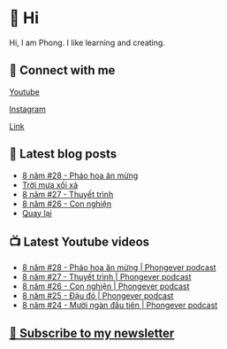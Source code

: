 # 👋 Hi

Hi, I am Phong. I like learning and creating.

## 🔗 Connect with me
[Youtube](https://www.youtube.com/channel/UCXykqt3V2-9bYXKWZRcH0rA "Youtube")

[Instagram](https://www.instagram.com/phongever "Instagram")

[Link](https://beacons.ai/phongever "Link")

## 📝 Latest blog posts

<!-- BLOG-POST-LIST:START -->
- [8 năm #28 - Pháo hoa ăn mừng](https://phongever.substack.com/p/8-nam-28-phao-hoa-an-mung)
- [Trời mưa xối xả](https://phongever.substack.com/p/troi-mua-xoi-xa)
- [8 năm #27 - Thuyết trình](https://phongever.substack.com/p/8-nam-27-thuyet-trinh)
- [8 năm #26 - Con nghiện](https://phongever.substack.com/p/8-nam-26-con-nghien)
- [Quay lại](https://phongever.substack.com/p/quay-lai)
<!-- BLOG-POST-LIST:END -->

## 📺 Latest Youtube videos

<!-- YOUTUBE-VIDEO-LIST:START -->
- [8 năm #28 - Pháo hoa ăn mừng | Phongever podcast](https://www.youtube.com/watch?v=etSw-3P9Bo0)
- [8 năm #27 - Thuyết trình | Phongever podcast](https://www.youtube.com/watch?v=0kOgWZPGEpg)
- [8 năm #26 - Con nghiện | Phongever podcast](https://www.youtube.com/watch?v=tHyfKC1enmU)
- [8 năm #25 - Đậu đỏ | Phongever podcast](https://www.youtube.com/watch?v=x_yPplop0L0)
- [8 năm #24 - Mười ngàn đầu tiên | Phongever podcast](https://www.youtube.com/watch?v=9gTo_qv59x4)
<!-- YOUTUBE-VIDEO-LIST:END -->

## [💌 Subscribe to my newsletter](https://phongever.substack.com/)

